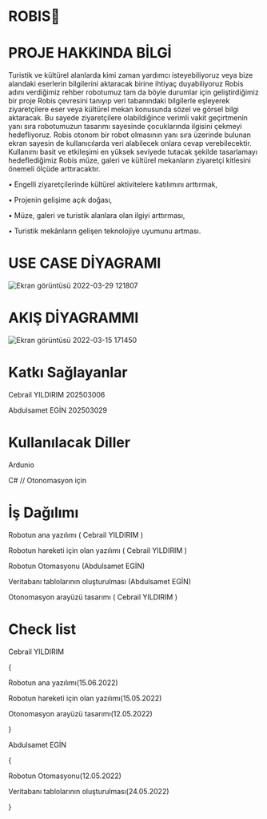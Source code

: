 # ROBIS🤖

# PROJE HAKKINDA BİLGİ

Turistik ve kültürel alanlarda kimi zaman yardımcı isteyebiliyoruz veya bize alandaki eserlerin bilgilerini aktaracak birine ihtiyaç duyabiliyoruz Robis  adını verdiğimiz rehber robotumuz tam da böyle durumlar için geliştirdiğimiz bir proje Robis çevresini tanıyıp  veri tabanındaki bilgilerle eşleyerek ziyaretçilere eser veya kültürel mekan konusunda sözel ve görsel bilgi aktaracak. Bu sayede ziyaretçilere olabildiğince verimli vakit geçirtmenin yanı sıra robotumuzun tasarımı sayesinde çocuklarında ilgisini çekmeyi hedefliyoruz. Robis otonom bir robot olmasının yanı sıra üzerinde bulunan ekran sayesin de kullanıcılarda veri alabilecek onlara cevap verebilecektir. Kullanımı basit ve etkileşimi en yüksek seviyede tutacak şekilde tasarlamayı hedeflediğimiz Robis müze, galeri ve kültürel mekanların ziyaretçi kitlesini önemeli ölçüde arttıracaktır.  

•	Engelli ziyaretçilerinde kültürel aktivitelere katılımını arttırmak,

•	Projenin gelişime açık doğası, 

•	Müze, galeri ve turistik alanlara olan ilgiyi arttırması,

•	Turistik mekânların gelişen teknolojiye uyumunu artması. 

# USE CASE DİYAGRAMI

![Ekran görüntüsü 2022-03-29 121807](https://user-images.githubusercontent.com/100835954/160578548-74703fba-a240-47cd-b442-89f9994c380a.jpg)

# AKIŞ DİYAGRAMMI

![Ekran görüntüsü 2022-03-15 171450](https://user-images.githubusercontent.com/100835954/158406406-22519738-1b98-4db6-8ec8-d82dae450548.jpg)

# Katkı Sağlayanlar

Cebrail YILDIRIM 202503006

Abdulsamet EGİN 202503029

# Kullanılacak Diller
Ardunio

C# // Otonomasyon için


# İş Dağılımı 
 
Robotun ana yazılımı  ( Cebrail YILDIRIM )

Robotun hareketi için olan yazılımı ( Cebrail YILDIRIM )

Robotun Otomasyonu (Abdulsamet EGİN)

Veritabanı tablolarının oluşturulması (Abdulsamet EGİN)

Otonomasyon  arayüzü tasarımı ( Cebrail YILDIRIM )

# Check list

Cebrail YILDIRIM

{

Robotun ana yazılımı(15.06.2022)

Robotun hareketi için olan yazılımı(15.05.2022)

Otonomasyon  arayüzü tasarımı(12.05.2022)

}

Abdulsamet EGİN

{

Robotun Otomasyonu(12.05.2022)

Veritabanı tablolarının oluşturulması(24.05.2022)

  
}



